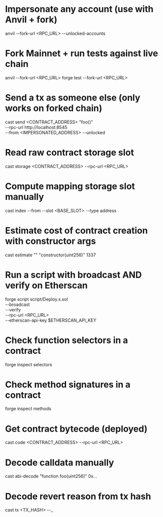 # Impersonate any account (use with Anvil + fork)
anvil --fork-url <RPC_URL> --unlocked-accounts <ADDR>

# Fork Mainnet + run tests against live chain
anvil --fork-url <RPC_URL>
forge test --fork-url <RPC_URL>

# Send a tx as someone else (only works on forked chain)
cast send <CONTRACT_ADDRESS> "foo()" \
  --rpc-url http://localhost:8545 \
  --from <IMPERSONATED_ADDRESS> --unlocked

# Read raw contract storage slot
cast storage <CONTRACT_ADDRESS> <SLOT> --rpc-url <RPC_URL>

# Compute mapping storage slot manually
cast index --from <KEY> --slot <BASE_SLOT> --type address

# Estimate cost of contract creation with constructor args
cast estimate "" "constructor(uint256)" 1337

# Run a script with broadcast AND verify on Etherscan
forge script script/Deploy.s.sol \
  --broadcast \
  --verify \
  --rpc-url <RPC_URL> \
  --etherscan-api-key $ETHERSCAN_API_KEY

# Check function selectors in a contract
forge inspect <Contract> selectors

# Check method signatures in a contract
forge inspect <Contract> methods

# Get contract bytecode (deployed)
cast code <CONTRACT_ADDRESS> --rpc-url <RPC_URL>

# Decode calldata manually
cast abi-decode "function foo(uint256)" 0x...

# Decode revert reason from tx hash
cast tx <TX_HASH> --_
